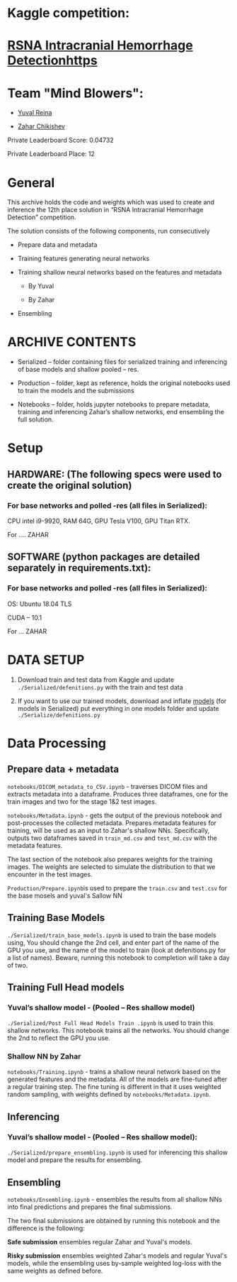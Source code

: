 
# Kaggle competition:
# [RSNA Intracranial Hemorrhage Detectionhttps](https://www.kaggle.com/c/rsna-intracranial-hemorrhage-detection/overview)


Team "Mind Blowers":
====================

-   [Yuval Reina](https://www.kaggle.com/yuval6967)

-   [Zahar Chikishev](https://www.kaggle.com/zaharch)

Private Leaderboard Score: 0.04732

Private Leaderboard Place: 12

General
=======

This archive holds the code and weights which was used to create and inference
the 12th place solution in “RSNA Intracranial Hemorrhage Detection” competition.

The solution consists of the following components, run consecutively

-   Prepare data and metadata

-   Training features generating neural networks

-   Training shallow neural networks based on the features and metadata

    -   By Yuval

    -   By Zahar

-   Ensembling

ARCHIVE CONTENTS
================

-   Serialized – folder containing files for serialized training and inferencing
    of base models and shallow pooled – res.

-   Production – folder, kept as reference, holds the original notebooks used to
    train the models and the submissions

-   Notebooks – folder, holds jupyter notebooks to prepare metadata, training
    and inferencing Zahar’s shallow networks, end ensembling the full solution.

Setup
=====

HARDWARE: (The following specs were used to create the original solution)
-------------------------------------------------------------------------

### For base networks and polled -res (all files in Serialized):

CPU intel i9-9920, RAM 64G, GPU Tesla V100, GPU Titan RTX.

For …. ZAHAR

SOFTWARE (python packages are detailed separately in requirements.txt):
-----------------------------------------------------------------------

### For base networks and polled -res (all files in Serialized):

OS: Ubuntu 18.04 TLS

CUDA – 10.1

For … ZAHAR

DATA SETUP
==========

1.  Download train and test data from Kaggle and update
    `./Serialized/defenitions.py` with the train and test data

2.  If you want to use our trained models, download and inflate
    [models](https://drive.google.com/file/d/1TS2alfQ0AtURLPHXtDE9LhMHnLbfipIP/view?usp=sharing)
    (for models in Serialized) put everything in one models folder and update
    `./Serialize/defenitions.py`

Data Processing
===============

Prepare data + metadata
-----------------------

`notebooks/DICOM_metadata_to_CSV.ipynb` - traverses DICOM files and extracts
metadata into a dataframe. Produces three dataframes, one for the train images
and two for the stage 1&2 test images.

`notebooks/Metadata.ipynb` - gets the output of the previous notebook and
post-processes the collected metadata. Prepares metadata features for training,
will be used as an input to Zahar's shallow NNs. Specifically, outputs two
dataframes saved in `train_md.csv` and `test_md.csv` with the metadata features.

The last section of the notebook also prepares weights for the training images.
The weights are selected to simulate the distribution to that we encounter in
the test images.

`Production/Prepare.ipynb`is used to prepare the `train.csv` and `test.csv` for the
base mosels and yuval's Sallow NN

Training Base Models 
---------------------

`./Serialized/train_base_models.ipynb` is used to train the base models using, You
should change the 2nd cell, and enter part of the name of the GPU you use, and
the name of the model to train (look at defenitions.py for a list of names).
Beware, running this notebook to completion will take a day of two.

Training Full Head models 
--------------------------

### Yuval’s shallow model - (Pooled – Res shallow model)

`./Serialized/Post Full Head Models Train .ipynb` is used to train this shallow
networks. This notebook trains all the networks. You should change the 2nd to
reflect the GPU you use.

### Shallow NN by Zahar

`notebooks/Training.ipynb` - trains a shallow neural network based on the
generated features and the metadata. All of the models are fine-tuned after a
regular training step. The fine tuning is different in that it uses weighted
random sampling, with weights defined by `notebooks/Metadata.ipynb`.

Inferencing
-----------

### Yuval’s shallow model - (Pooled – Res shallow model):

`./Serialized/prepare_ensembling.ipynb` is used for inferencing this shallow model
and prepare the results for ensembling.

Ensembling
----------

`notebooks/Ensembling.ipynb` - ensembles the results from all shallow NNs into
final predictions and prepares the final submissions.

The two final submissions are obtained by running this notebook and the
difference is the following:

**Safe submission** ensembles regular Zahar and Yuval's models.

**Risky submission** ensembles weighted Zahar's models and regular Yuval's
models, while the ensembling uses by-sample weighted log-loss with the same
weights as defined before.
